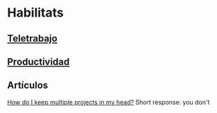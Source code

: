 # Habilitats

## [Teletrabajo](teletrabajo)

## [Productividad](productividad)

## Artículos

[How do I keep multiple projects in my head?](https://lobste.rs/s/0qlkm7/how_do_i_keep_multiple_projects_my_head) Short response: you don't

